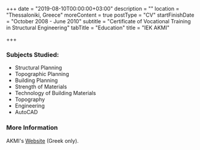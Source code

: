 +++
date = "2019-08-10T00:00:00+03:00"
description = ""
location = "Thessaloniki, Greece"
moreContent = true
postType = "CV"
startFinishDate = "October 2008 - June 2010"
subtitle = "Certificate of Vocational Training in Structural Engineering"
tabTitle = "Education"
title = "IEK AKMI"

+++
### Subjects Studied:

* Structural Planning
* Topographic Planning
* Building Planning
* Strength of Materials
* Technology of Building Materials
* Topography
* Engineering
* AutoCAD

### More Information

AKMI's [Website](https://iek-akmi.edu.gr) (Greek only).
